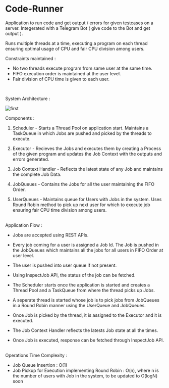 # Code-Runner

Application to run code and get output / errors for given testcases on a server.
Integerated with a Telegram Bot ( give code to the Bot and get output ).

Runs multiple threads at a time, executing a program on each thread ensuring optimal usage of CPU and fair CPU division among users.

Constraints maintained : 
- No two threads execute program from same user at the same time.
- FIFO execution order is maintained at the user level.
- Fair division of CPU time is given to each user.
<br>

System Architecture : 

![first](https://github.com/sacihn173/Code-Runner/assets/73626851/7f3fbdb9-516a-4ee7-91d6-0b6b56eed0fe)


Components : 

1. Scheduler - Starts a Thread Pool on application start. Maintains a TaskQueue in which Jobs are pushed and picked by the threads to execute.

2. Executor - Recieves the Jobs and executes them by creating a Process of the given program and updates the Job Context with the outputs and errors generated.

3. Job Context Handler - Reflects the latest state of any Job and maintains the complete Job Data.

4. JobQueues - Contains the Jobs for all the user maintaining the FIFO Order.

5. UserQueues - Maintains queue for Users with Jobs in the system. Uses Round Robin method to pick up next user for which to execute job ensuring fair CPU time division among users.


<br>
Application Flow : 

- Jobs are accepted using REST APIs.
- Every job coming for a user is assigned a Job Id. The Job is pushed in the JobQueues which maintains all the jobs for all users in FIFO Order at user level.
- The user is pushed into user queue if not present.
- Using InspectJob API, the status of the job can be fetched.

- The Scheduler starts once the application is started and creates a Thread Pool and a TaskQueue from where the thread picks up Jobs.
- A seperate thread is started whose job is to pick jobs from JobQueues in a Round Robin manner using the UserQueue and JobQueues.
- Once Job is picked by the thread, it is assigned to the Executor and it is executed.
- The Job Context Handler reflects the latests Job state at all the times.
- Once Job is executed, response can be fetched through InspectJob API.
<br>
Operations Time Complexity : 

- Job Queue Insertion : O(1)
- Job Pickup for Execution implementing Round Robin : O(n), where n is the number of users with Job in the system, to be updated to O(logN) soon


